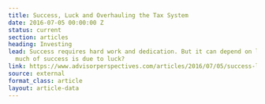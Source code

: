 ```yaml
---
title: Success, Luck and Overhauling the Tax System
date: 2016-07-05 00:00:00 Z
status: current
section: articles
heading: Investing
lead: Success requires hard work and dedication. But it can depend on luck too. How
  much of success is due to luck?
link: https://www.advisorperspectives.com/articles/2016/07/05/success-luck-and-overhauling-the-tax-system
source: external
format_class: article
layout: article-data
---
```


